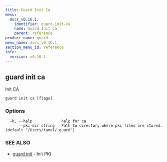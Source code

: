 ```yaml
---
title: Guard Init Ca
menu:
  docs_v0.16.1:
    identifier: guard-init-ca
    name: Guard Init Ca
    parent: reference
product_name: guard
menu_name: docs_v0.16.1
section_menu_id: reference
info:
  version: v0.16.1
---
```


## guard init ca

Init CA

```
guard init ca [flags]
```

### Options

```
  -h, --help             help for ca
      --pki-dir string   Path to directory where pki files are stored. (default "/Users/tamal/.guard")
```

### SEE ALSO

* [guard init](/docs/v0.16.1/reference/guard_init)	 - Init PKI


